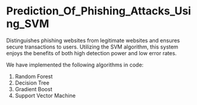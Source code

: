 # Prediction_Of_Phishing_Attacks_Using_SVM
Distinguishes phishing websites from legitimate websites and ensures secure transactions to users. 
Utilizing the SVM algorithm, this system enjoys the benefits of both high detection power and low error rates.

We have implemented the following algorithms in code:

1. Random Forest
2. Decision Tree
3. Gradient Boost
4. Support Vector Machine
